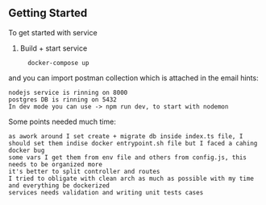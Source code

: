 ## Getting Started

To get started with service

1. Build + start service  

    ```
      docker-compose up
    ```
and you can import postman collection which is attached in the email
hints:
```
nodejs service is rinning on 8000 
postgres DB is rinning on 5432
In dev mode you can use -> npm run dev, to start with nodemon
```

Some points needed much time:
```
as awork around I set create + migrate db inside index.ts file, I should set them indise docker entrypoint.sh file but I faced a cahing docker bug
some vars I get them from env file and others from config.js, this needs to be organized more
it's better to split controller and routes
I tried to obligate with clean arch as much as possible with my time and everything be dockerized 
services needs validation and writing unit tests cases
```
